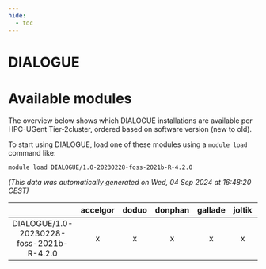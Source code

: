 ```yaml
---
hide:
  - toc
---
```


DIALOGUE
========

# Available modules


The overview below shows which DIALOGUE installations are available per HPC-UGent Tier-2cluster, ordered based on software version (new to old).

To start using DIALOGUE, load one of these modules using a `module load` command like:

```shell
module load DIALOGUE/1.0-20230228-foss-2021b-R-4.2.0
```

*(This data was automatically generated on Wed, 04 Sep 2024 at 16:48:20 CEST)*  

| |accelgor|doduo|donphan|gallade|joltik|shinx|skitty|
| :---: | :---: | :---: | :---: | :---: | :---: | :---: | :---: |
|DIALOGUE/1.0-20230228-foss-2021b-R-4.2.0|x|x|x|x|x|-|x|
